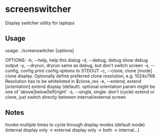 screenswitcher
==============

Display switcher utility for laptops

Usage
-----

  usage: ./screenswitcher [options]

OPTIONS:
  -h, --help, help          this dialog
  -d, --debug, debug        show debug output
  -y, --dryrun, dryrun      same as debug, but don't switch screen
  -x, --config, config      print config options to STDOUT
  -c, --clone, clone [mode] clone display. Optionally define preferred clone 
                            resolution, e.g. 1024x768. Resolution has to be 
                            whitelisted in \$clone_res
  -e, --extend, extend [orientation]
                            extend display (default). optional orientation param
                            might be one of 'above|below|left|right'
  -s, --single, single:     don't (cycle) extend or clone, just switch directly
                            between internal/external screen

Notes
-----

Invoke multiple times to cycle through display modes (default mode) 
(internal display only -> external display only -> both -> internal...)
